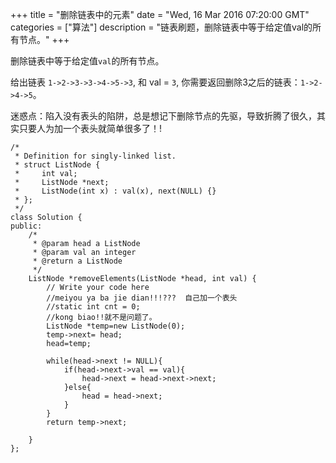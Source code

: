 +++ 
title = "删除链表中的元素" 
date = "Wed, 16 Mar 2016 07:20:00 GMT" 
categories = ["算法"] 
description = "链表刷题，删除链表中等于给定值val的所有节点。" 
+++ 


删除链表中等于给定值<code>val</code>的所有节点。

给出链表&nbsp;<code>1-&gt;2-&gt;3-&gt;3-&gt;4-&gt;5-&gt;3</code>, 和 val =&nbsp;<code>3</code>, 你需要返回删除3之后的链表：<code>1-&gt;2-&gt;4-&gt;5</code>。

<p>迷惑点：陷入没有表头的陷阱，总是想记下删除节点的先驱，导致折腾了很久，其实只要人为加一个表头就简单很多了！!

```
/*
 * Definition for singly-linked list.
 * struct ListNode {
 *     int val;
 *     ListNode *next;
 *     ListNode(int x) : val(x), next(NULL) {}
 * };
 */
class Solution {
public:
    /*
     * @param head a ListNode
     * @param val an integer
     * @return a ListNode
     */
    ListNode *removeElements(ListNode *head, int val) {
        // Write your code here
        //meiyou ya ba jie dian!!!???  自己加一个表头
        //static int cnt = 0;
        //kong biao!!就不是问题了。
        ListNode *temp=new ListNode(0);
        temp->next= head;
        head=temp;
        
        while(head->next != NULL){
            if(head->next->val == val){
                head->next = head->next->next;
            }else{
                head = head->next;
            }
        }
        return temp->next;
	
    }
};
```